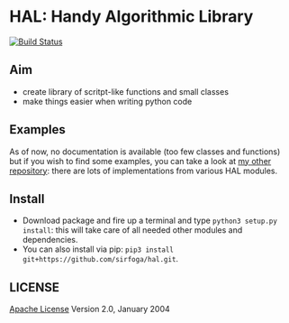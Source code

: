 # HAL: Handy Algorithmic Library
[![Build Status](https://travis-ci.org/sirfoga/hal.svg?branch=master)](https://travis-ci.org/sirfoga/hal)

## Aim
* create library of scritpt-like functions and small classes
* make things easier when writing python code

## Examples
As of now, no documentation is available (too few classes and functions) but if you wish to find some examples, you can take a look at [my other repository](https://github.com/sirfoga): there are lots of implementations from various HAL modules.

## Install
* Download package and fire up a terminal and type `python3 setup.py install`: this will take care of all needed other modules and dependencies.
* You can also install via pip: `pip3 install git+https://github.com/sirfoga/hal.git`.

## LICENSE
[Apache License](http://www.apache.org/licenses/LICENSE-2.0) Version 2.0, January 2004
